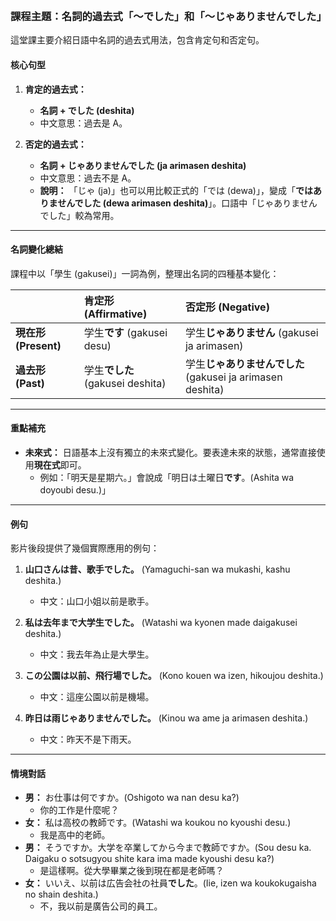 </br>

### **課程主題：名詞的過去式「〜でした」和「〜じゃありませんでした」**

這堂課主要介紹日語中名詞的過去式用法，包含肯定句和否定句。

#### **核心句型**

1.  **肯定的過去式：**
    *   **名詞 + でした (deshita)**
    *   中文意思：過去是 A。

2.  **否定的過去式：**
    *   **名詞 + じゃありませんでした (ja arimasen deshita)**
    *   中文意思：過去不是 A。
    *   **說明：** 「じゃ (ja)」也可以用比較正式的「では (dewa)」，變成「**ではありませんでした (dewa arimasen deshita)**」。口語中「じゃありませんでした」較為常用。

---

#### **名詞變化總結**

課程中以「學生 (gakusei)」一詞為例，整理出名詞的四種基本變化：

| | **肯定形 (Affirmative)** | **否定形 (Negative)** |
| :--- | :--- | :--- |
| **現在形 (Present)** | 学生**です** (gakusei desu) | 学生**じゃありません** (gakusei ja arimasen) |
| **過去形 (Past)** | 学生**でした** (gakusei deshita) | 学生**じゃありませんでした** (gakusei ja arimasen deshita) |

---

#### **重點補充**

*   **未來式：** 日語基本上沒有獨立的未來式變化。要表達未來的狀態，通常直接使用**現在式**即可。
    *   例如：「明天是星期六。」會說成「明日は土曜日**です**。(Ashita wa doyoubi desu.)」

---

#### **例句**

影片後段提供了幾個實際應用的例句：

1.  **山口さんは昔、歌手でした。** (Yamaguchi-san wa mukashi, kashu deshita.)
    *   中文：山口小姐以前是歌手。

2.  **私は去年まで大学生でした。** (Watashi wa kyonen made daigakusei deshita.)
    *   中文：我去年為止是大學生。

3.  **この公園は以前、飛行場でした。** (Kono kouen wa izen, hikoujou deshita.)
    *   中文：這座公園以前是機場。

4.  **昨日は雨じゃありませんでした。** (Kinou wa ame ja arimasen deshita.)
    *   中文：昨天不是下雨天。

---

#### **情境對話**

*   **男：** お仕事は何ですか。(Oshigoto wa nan desu ka?)
    *   你的工作是什麼呢？
*   **女：** 私は高校の教師です。(Watashi wa koukou no kyoushi desu.)
    *   我是高中的老師。
*   **男：** そうですか。大学を卒業してから今まで教師ですか。(Sou desu ka. Daigaku o sotsugyou shite kara ima made kyoushi desu ka?)
    *   是這樣啊。從大學畢業之後到現在都是老師嗎？
*   **女：** いいえ、以前は広告会社の社員**でした**。(Iie, izen wa koukokugaisha no shain deshita.)
    *   不，我以前是廣告公司的員工。

</br>
